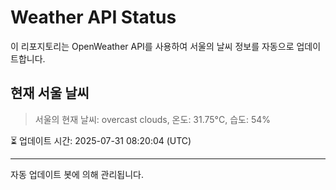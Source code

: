 
# Weather API Status

이 리포지토리는 OpenWeather API를 사용하여 서울의 날씨 정보를 자동으로 업데이트합니다.

## 현재 서울 날씨
> 서울의 현재 날씨: overcast clouds, 온도: 31.75°C, 습도: 54%

⏳ 업데이트 시간: 2025-07-31 08:20:04 (UTC)

---
자동 업데이트 봇에 의해 관리됩니다.
